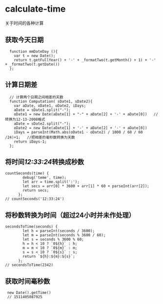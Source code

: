 # calculate-time
关于时间的各种计算


## 获取今天日期
```angular2html
  function mmDateDay (){
    var t = new Date();
    return t.getFullYear() + '-' + _formatTwo(t.getMonth() + 1) + '-' + _formatTwo(t.getDate())
  };
```


## 计算日期差
```angular2html
  // 计算两个日期之间相差的天数
  function Computation( sDate1, sDate2){
    var aDate, oDate1, oDate2, iDays;
    aDate = sDate1.split("-");
    oDate1 = new Date(aDate[1] + "-" + aDate[2] + '-' + aDate[0])   //转换为12-13-2008格式
    aDate = sDate2.split("-");
    oDate2 = new Date(aDate[1] + '-' + aDate[2] + '-' + aDate[0])
    iDays = parseInt(Math.abs(oDate1 - oDate2) / 1000 / 60 / 60 /24)+1;   //把相差的毫秒数转换为天数
    return iDays-1;
  };
```

## 将时间*12:33:24*转换成秒数
```angularjs
countSeconds(time) {
        debug('teme', time);
        let arr = time.split(':');
        let secs = arr[0] * 3600 + arr[1] * 60 + parseInt(arr[2]);
        return secs;
      };
// countSeconds('12:33:24')
```

## 将秒数转换为时间（超过24小时并未作处理）
```angularjs
secondsToTime(seconds) {
        let h = parseInt(seconds / 3600);
        let m = parseInt(seconds % 3600 / 60);
        let s = seconds % 3600 % 60;
        h = h < 10 ? `0${h}` : h;
        m = m < 10 ? `0${m}` : m;
        s = s < 10 ? `0${s}` : s;
        return `${h}:${m}:${s}`;
      };
// secondsToTime(2342)
```
## 获取时间毫秒数
```angular2html
 new Date().getTime()
 // 1511405087925
```
